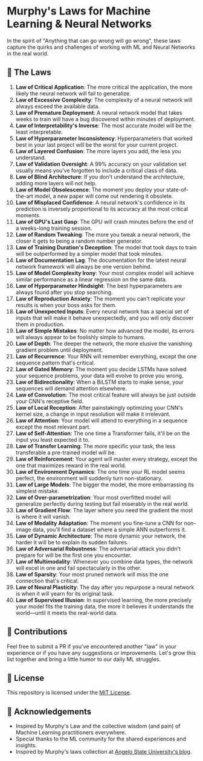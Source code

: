 # Murphy's Laws for Machine Learning & Neural Networks

In the spirit of "Anything that can go wrong will go wrong", these laws capture the quirks and challenges of working with ML and Neural Networks in the real world.

## 📜 The Laws

1. **Law of Critical Application**: The more critical the application, the more likely the neural network will fail to generalize.
2. **Law of Excessive Complexity**: The complexity of a neural network will always exceed the available data.
3. **Law of Premature Deployment**: A neural network model that takes weeks to train will have a bug discovered within minutes of deployment.
4. **Law of Interpretability's Inverse**: The most accurate model will be the least interpretable.
5. **Law of Hyperparameter Inconsistency**: Hyperparameters that worked best in your last project will be the worst for your current project.
6. **Law of Layered Confusion**: The more layers you add, the less you understand.
7. **Law of Validation Oversight**: A 99% accuracy on your validation set usually means you’ve forgotten to include a critical class of data.
8. **Law of Blind Architecture**: If you don't understand the architecture, adding more layers will not help.
9. **Law of Model Obsolescence**: The moment you deploy your state-of-the-art model, a new paper will come out rendering it obsolete.
10. **Law of Misplaced Confidence**: A neural network's confidence in its prediction is inversely proportional to its accuracy at the most critical moments.
11. **Law of GPU's Last Gasp**: The GPU will crash minutes before the end of a weeks-long training session.
12. **Law of Random Tweaking**: The more you tweak a neural network, the closer it gets to being a random number generator.
13. **Law of Training Duration's Deception**: The model that took days to train will be outperformed by a simpler model that took minutes.
14. **Law of Documentation Lag**: The documentation for the latest neural network framework will always be one version behind.
15. **Law of Model Complexity Irony**: Your most complex model will achieve similar performance as a linear regression on the same data.
16. **Law of Hyperparameter Hindsight**: The best hyperparameters are always found after you stop searching.
17. **Law of Reproduction Anxiety**: The moment you can't replicate your results is when your boss asks for them.
18. **Law of Unexpected Inputs**: Every neural network has a special set of inputs that will make it behave unexpectedly, and you will only discover them in production.
19. **Law of Simple Mistakes**: No matter how advanced the model, its errors will always appear to be foolishly simple to humans.
20. **Law of Depth**: The deeper the network, the more elusive the vanishing gradient problem until deployment.
21. **Law of Recurrence**: Your RNN will remember everything, except the one sequence pattern that's critical.
22. **Law of Gated Memory**: The moment you decide LSTMs have solved your sequence problems, your data will evolve to prove you wrong.
23. **Law of Bidirectionality**: When a BiLSTM starts to make sense, your sequences will demand attention elsewhere.
24. **Law of Convolution**: The most critical feature will always be just outside your CNN's receptive field.
25. **Law of Local Reception**: After painstakingly optimizing your CNN's kernel size, a change in input resolution will make it irrelevant.
26. **Law of Attention**: Your model will attend to everything in a sequence except the most relevant part.
27. **Law of Self-Attention**: The one time a Transformer fails, it'll be on the input you least expected it to.
28. **Law of Transfer Learning**: The more specific your task, the less transferable a pre-trained model will be.
29. **Law of Reinforcement**: Your agent will master every strategy, except the one that maximizes reward in the real world.
30. **Law of Environment Dynamics**: The one time your RL model seems perfect, the environment will suddenly turn non-stationary.
31. **Law of Large Models**: The bigger the model, the more embarrassing its simplest mistake.
32. **Law of Over-parametrization**: Your most overfitted model will generalize perfectly during testing but fail miserably in the real world.
33. **Law of Gradient Flow**: The layer where you need the gradient the most is where it will vanish.
34. **Law of Modality Adaptation**: The moment you fine-tune a CNN for non-image data, you'll find a dataset where a simple ANN outperforms it.
35. **Law of Dynamic Architecture**: The more dynamic your network, the harder it will be to explain its sudden failures.
36. **Law of Adversarial Robustness**: The adversarial attack you didn't prepare for will be the first one you encounter.
37. **Law of Multimodality**: Whenever you combine data types, the network will excel in one and fail spectacularly in the other.
38. **Law of Sparsity**: Your most pruned network will miss the one connection that's critical.
39. **Law of Neural Plasticity**: The day after you repurpose a neural network is when it will yearn for its original task.
40. **Law of Supervised Illusion**: In supervised learning, the more precisely your model fits the training data, the more it believes it understands the world—until it meets the real-world data.

## 🤝 Contributions

Feel free to submit a PR if you've encountered another "law" in your experience or if you have any suggestions or improvements. Let's grow this list together and bring a little humor to our daily ML struggles.

## 📄 License

This repository is licensed under the [MIT License](LICENSE.txt).

## 🙏 Acknowledgements

- Inspired by Murphy's Law and the collective wisdom (and pain) of Machine Learning practitioners everywhere.
- Special thanks to the ML community for the shared experiences and insights.
- Inspired by Murphy's laws collection at [Angelo State University's blog](https://www.angelo.edu/faculty/kboudrea/cheap/cheap3_murphy.htm#Computers).


